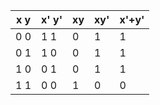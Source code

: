 x   y  |  x'  y'  |  xy  |  xy'  | x'+y' 
-------|----------|------|-------|-------
0   0  |  1   1   |  0   |   1   |   1   
0   1  |  1   0   |  0   |   1   |   1   
1   0  |  0   1   |  0   |   1   |   1   
1   1  |  0   0   |  1   |   0   |   0  
